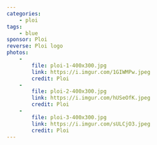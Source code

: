 ```yaml
---
categories:
    - ploi
tags:
    - blue
sponsor: Ploi
reverse: Ploi logo
photos:
    -
        file: ploi-1-400x300.jpg
        link: https://i.imgur.com/1GIWMPw.jpeg
        credit: Ploi
    -
        file: ploi-2-400x300.jpg
        link: https://i.imgur.com/hUSeOfK.jpeg
        credit: Ploi
    -
        file: ploi-3-400x300.jpg
        link: https://i.imgur.com/sULCjO3.jpeg
        credit: Ploi
---
```

